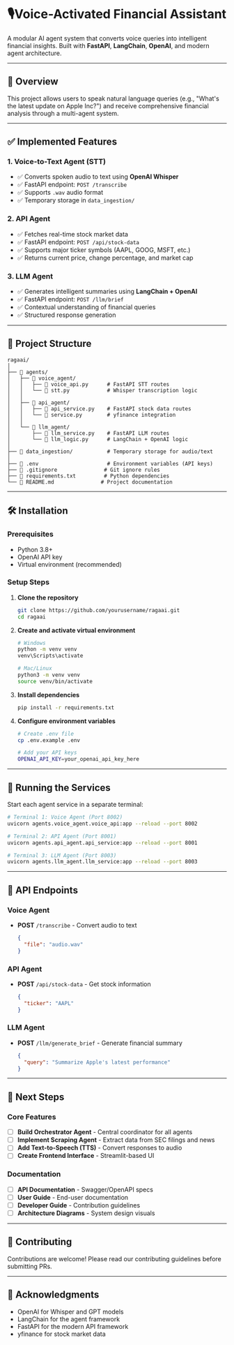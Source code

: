 # 🎙️Voice-Activated Financial Assistant

A modular AI agent system that converts voice queries into intelligent financial insights. Built with **FastAPI**, **LangChain**, **OpenAI**, and modern agent architecture.

---

## 🚀 Overview

This project allows users to speak natural language queries (e.g., "What's the latest update on Apple Inc?") and receive comprehensive financial analysis through a multi-agent system.

---

## ✅ Implemented Features

### 1. **Voice-to-Text Agent (STT)**

- ✅ Converts spoken audio to text using **OpenAI Whisper**
- ✅ FastAPI endpoint: `POST /transcribe`
- ✅ Supports `.wav` audio format
- ✅ Temporary storage in `data_ingestion/`

### 2. **API Agent**

- ✅ Fetches real-time stock market data
- ✅ FastAPI endpoint: `POST /api/stock-data`
- ✅ Supports major ticker symbols (AAPL, GOOG, MSFT, etc.)
- ✅ Returns current price, change percentage, and market cap

### 3. **LLM Agent**

- ✅ Generates intelligent summaries using **LangChain + OpenAI**
- ✅ FastAPI endpoint: `POST /llm/brief`
- ✅ Contextual understanding of financial queries
- ✅ Structured response generation

---

## 📁 Project Structure

```
ragaai/
│
├── 📂 agents/
│   ├── 📂 voice_agent/
│   │   ├── 📄 voice_api.py      # FastAPI STT routes
│   │   └── 📄 stt.py            # Whisper transcription logic
│   │
│   ├── 📂 api_agent/
│   │   ├── 📄 api_service.py    # FastAPI stock data routes
│   │   └── 📄 service.py        # yfinance integration
│   │
│   └── 📂 llm_agent/
│       ├── 📄 llm_service.py    # FastAPI LLM routes
│       └── 📄 llm_logic.py      # LangChain + OpenAI logic
│
├── 📂 data_ingestion/           # Temporary storage for audio/text
│
├── 📄 .env                      # Environment variables (API keys)
├── 📄 .gitignore               # Git ignore rules
├── 📄 requirements.txt         # Python dependencies
└── 📄 README.md               # Project documentation
```

---

## 🛠️ Installation

### Prerequisites

- Python 3.8+
- OpenAI API key
- Virtual environment (recommended)

### Setup Steps

1. **Clone the repository**

   ```bash
   git clone https://github.com/yourusername/ragaai.git
   cd ragaai
   ```

2. **Create and activate virtual environment**

   ```bash
   # Windows
   python -m venv venv
   venv\Scripts\activate

   # Mac/Linux
   python3 -m venv venv
   source venv/bin/activate
   ```

3. **Install dependencies**

   ```bash
   pip install -r requirements.txt
   ```

4. **Configure environment variables**

   ```bash
   # Create .env file
   cp .env.example .env

   # Add your API keys
   OPENAI_API_KEY=your_openai_api_key_here
   ```

---

## 🚀 Running the Services

Start each agent service in a separate terminal:

```bash
# Terminal 1: Voice Agent (Port 8002)
uvicorn agents.voice_agent.voice_api:app --reload --port 8002

# Terminal 2: API Agent (Port 8001)
uvicorn agents.api_agent.api_service:app --reload --port 8001

# Terminal 3: LLM Agent (Port 8003)
uvicorn agents.llm_agent.llm_service:app --reload --port 8003
```

---

## 📡 API Endpoints

### Voice Agent

- **POST** `/transcribe` - Convert audio to text
  ```json
  {
    "file": "audio.wav"
  }
  ```

### API Agent

- **POST** `/api/stock-data` - Get stock information
  ```json
  {
    "ticker": "AAPL"
  }
  ```

### LLM Agent

- **POST** `/llm/generate_brief` - Generate financial summary
  ```json
  {
    "query": "Summarize Apple's latest performance"
  }
  ```

---

## 🚧 Next Steps

### Core Features

- [ ] **Build Orchestrator Agent** - Central coordinator for all agents
- [ ] **Implement Scraping Agent** - Extract data from SEC filings and news
- [ ] **Add Text-to-Speech (TTS)** - Convert responses to audio
- [ ] **Create Frontend Interface** - Streamlit-based UI

### Documentation

- [ ] **API Documentation** - Swagger/OpenAPI specs
- [ ] **User Guide** - End-user documentation
- [ ] **Developer Guide** - Contribution guidelines
- [ ] **Architecture Diagrams** - System design visuals

---

## 🤝 Contributing

Contributions are welcome! Please read our contributing guidelines before submitting PRs.

---

## 🙏 Acknowledgments

- OpenAI for Whisper and GPT models
- LangChain for the agent framework
- FastAPI for the modern API framework
- yfinance for stock market data
